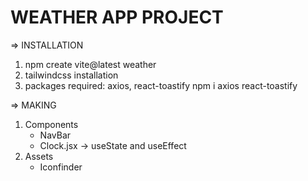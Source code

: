 # WEATHER APP PROJECT

=> INSTALLATION
1. npm create vite@latest weather
2. tailwindcss installation
3. packages required: axios, react-toastify
    npm i axios react-toastify

=> MAKING
1. Components
    - NavBar
    - Clock.jsx -> useState and useEffect
2. Assets
    - Iconfinder